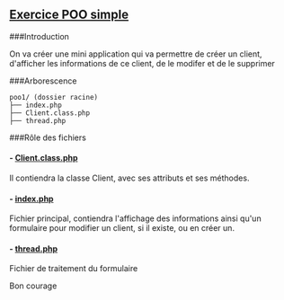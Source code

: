 ## [Exercice POO simple]()

###Introduction

On va créer une mini application qui va permettre de créer un client, d'afficher les informations de ce client, de le modifer et de le supprimer


###Arborescence

```
poo1/ (dossier racine)
├── index.php
├── Client.class.php
├── thread.php
```

###Rôle des fichiers

####		- [Client.class.php]()
Il contiendra la classe Client, avec ses attributs et ses méthodes.

####		- [index.php]()
Fichier principal, contiendra l'affichage des informations ainsi qu'un formulaire pour modifier un client, si il existe, ou en créer un.

####		- [thread.php]()
Fichier de traitement du formulaire

Bon courage